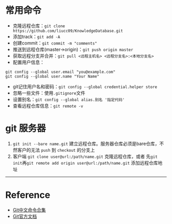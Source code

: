 # 常用命令
- 克隆远程仓库：`git clone https://github.com/liucc09/KnowledgeDatabase.git`
- 添加track：`git add -A`
- 创建commit：`git commit -m "comments"`
- 推送到远程仓库(master->origin)：`git push origin master`
- 获取远程分支并合并：`git pull <远程主机名> <远程分支名>:<本地分支名>`
- 配置用户信息：
```git
git config --global user.email "you@example.com"
git config --global user.name "Your Name"
```
- git记住用户名和密码：`git config --global credential.helper store`   
- 忽略一些文件：使用`.gitignore`文件
- 设置别名：`git config --global alias.别名 '指定代码'`
- 查看远程仓库信息：`git remote -v`
# git 服务器
1. `git init --bare name.git` 建立远程仓库。服务器仓库必须是bare仓库，不然客户的无法 `push` 到 `checkout` 的分支上
2. 客户端 `git clone user@url:/path/name.git` 克隆远程仓库，或者 先`git init`再`git remote add origin user@url:/path/name.git` 添加远程仓库地址
---
# Reference
- [Git中文命令合集](https://www.yiibai.com/git)
- [Git官方文档](https://git-scm.com/book/zh/v1/%E8%B5%B7%E6%AD%A5)